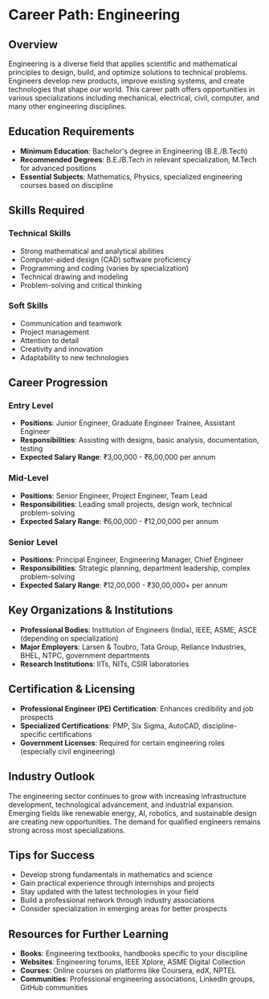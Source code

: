 # Career Path: Engineering

## Overview
Engineering is a diverse field that applies scientific and mathematical principles to design, build, and optimize solutions to technical problems. Engineers develop new products, improve existing systems, and create technologies that shape our world. This career path offers opportunities in various specializations including mechanical, electrical, civil, computer, and many other engineering disciplines.

## Education Requirements
- **Minimum Education**: Bachelor's degree in Engineering (B.E./B.Tech)
- **Recommended Degrees**: B.E./B.Tech in relevant specialization, M.Tech for advanced positions
- **Essential Subjects**: Mathematics, Physics, specialized engineering courses based on discipline

## Skills Required
### Technical Skills
- Strong mathematical and analytical abilities
- Computer-aided design (CAD) software proficiency
- Programming and coding (varies by specialization)
- Technical drawing and modeling
- Problem-solving and critical thinking

### Soft Skills
- Communication and teamwork
- Project management
- Attention to detail
- Creativity and innovation
- Adaptability to new technologies

## Career Progression
### Entry Level
- **Positions**: Junior Engineer, Graduate Engineer Trainee, Assistant Engineer
- **Responsibilities**: Assisting with designs, basic analysis, documentation, testing
- **Expected Salary Range**: ₹3,00,000 - ₹6,00,000 per annum

### Mid-Level
- **Positions**: Senior Engineer, Project Engineer, Team Lead
- **Responsibilities**: Leading small projects, design work, technical problem-solving
- **Expected Salary Range**: ₹6,00,000 - ₹12,00,000 per annum

### Senior Level
- **Positions**: Principal Engineer, Engineering Manager, Chief Engineer
- **Responsibilities**: Strategic planning, department leadership, complex problem-solving
- **Expected Salary Range**: ₹12,00,000 - ₹30,00,000+ per annum

## Key Organizations & Institutions
- **Professional Bodies**: Institution of Engineers (India), IEEE, ASME, ASCE (depending on specialization)
- **Major Employers**: Larsen & Toubro, Tata Group, Reliance Industries, BHEL, NTPC, government departments
- **Research Institutions**: IITs, NITs, CSIR laboratories

## Certification & Licensing
- **Professional Engineer (PE) Certification**: Enhances credibility and job prospects
- **Specialized Certifications**: PMP, Six Sigma, AutoCAD, discipline-specific certifications
- **Government Licenses**: Required for certain engineering roles (especially civil engineering)

## Industry Outlook
The engineering sector continues to grow with increasing infrastructure development, technological advancement, and industrial expansion. Emerging fields like renewable energy, AI, robotics, and sustainable design are creating new opportunities. The demand for qualified engineers remains strong across most specializations.

## Tips for Success
- Develop strong fundamentals in mathematics and science
- Gain practical experience through internships and projects
- Stay updated with the latest technologies in your field
- Build a professional network through industry associations
- Consider specialization in emerging areas for better prospects

## Resources for Further Learning
- **Books**: Engineering textbooks, handbooks specific to your discipline
- **Websites**: Engineering forums, IEEE Xplore, ASME Digital Collection
- **Courses**: Online courses on platforms like Coursera, edX, NPTEL
- **Communities**: Professional engineering associations, LinkedIn groups, GitHub communities
